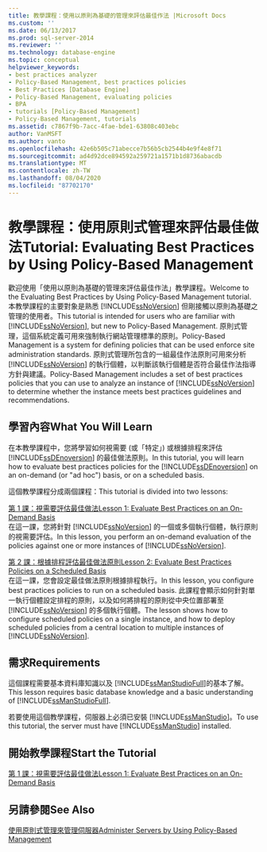 ```yaml
---
title: 教學課程：使用以原則為基礎的管理來評估最佳作法 |Microsoft Docs
ms.custom: ''
ms.date: 06/13/2017
ms.prod: sql-server-2014
ms.reviewer: ''
ms.technology: database-engine
ms.topic: conceptual
helpviewer_keywords:
- best practices analyzer
- Policy-Based Management, best practices policies
- Best Practices [Database Engine]
- Policy-Based Management, evaluating policies
- BPA
- tutorials [Policy-Based Management]
- Policy-Based Management, tutorials
ms.assetid: c7867f9b-7acc-4fae-bde1-63808c403ebc
author: VanMSFT
ms.author: vanto
ms.openlocfilehash: 42e6b505c71abecce7b56b5cb2544b4e9f4e8f71
ms.sourcegitcommit: ad4d92dce894592a259721a1571b1d8736abacdb
ms.translationtype: MT
ms.contentlocale: zh-TW
ms.lasthandoff: 08/04/2020
ms.locfileid: "87702170"
---
```

# <a name="tutorial-evaluating-best-practices-by-using-policy-based-management"></a><span data-ttu-id="feb1c-102">教學課程：使用原則式管理來評估最佳做法</span><span class="sxs-lookup"><span data-stu-id="feb1c-102">Tutorial: Evaluating Best Practices by Using Policy-Based Management</span></span>
  <span data-ttu-id="feb1c-103">歡迎使用「使用以原則為基礎的管理來評估最佳作法」教學課程。</span><span class="sxs-lookup"><span data-stu-id="feb1c-103">Welcome to the Evaluating Best Practices by Using Policy-Based Management tutorial.</span></span> <span data-ttu-id="feb1c-104">本教學課程的主要對象是熟悉 [!INCLUDE[ssNoVersion](../includes/ssnoversion-md.md)] 但剛接觸以原則為基礎之管理的使用者。</span><span class="sxs-lookup"><span data-stu-id="feb1c-104">This tutorial is intended for users who are familiar with [!INCLUDE[ssNoVersion](../includes/ssnoversion-md.md)], but new to Policy-Based Management.</span></span> <span data-ttu-id="feb1c-105">原則式管理，這個系統定義可用來強制執行網站管理標準的原則。</span><span class="sxs-lookup"><span data-stu-id="feb1c-105">Policy-Based Management is a system for defining policies that can be used enforce site administration standards.</span></span> <span data-ttu-id="feb1c-106">原則式管理所包含的一組最佳作法原則可用來分析 [!INCLUDE[ssNoVersion](../includes/ssnoversion-md.md)] 的執行個體，以判斷該執行個體是否符合最佳作法指導方針與建議。</span><span class="sxs-lookup"><span data-stu-id="feb1c-106">Policy-Based Management includes a set of best practices policies that you can use to analyze an instance of [!INCLUDE[ssNoVersion](../includes/ssnoversion-md.md)] to determine whether the instance meets best practices guidelines and recommendations.</span></span>  
  
## <a name="what-you-will-learn"></a><span data-ttu-id="feb1c-107">學習內容</span><span class="sxs-lookup"><span data-stu-id="feb1c-107">What You Will Learn</span></span>  
 <span data-ttu-id="feb1c-108">在本教學課程中，您將學習如何視需要 (或「特定」) 或根據排程來評估 [!INCLUDE[ssDEnoversion](../includes/ssdenoversion-md.md)] 的最佳做法原則。</span><span class="sxs-lookup"><span data-stu-id="feb1c-108">In this tutorial, you will learn how to evaluate best practices policies for the [!INCLUDE[ssDEnoversion](../includes/ssdenoversion-md.md)] on an on-demand (or "ad hoc") basis, or on a scheduled basis.</span></span>  
  
 <span data-ttu-id="feb1c-109">這個教學課程分成兩個課程：</span><span class="sxs-lookup"><span data-stu-id="feb1c-109">This tutorial is divided into two lessons:</span></span>  
  
 [<span data-ttu-id="feb1c-110">第 1 課：視需要評估最佳做法</span><span class="sxs-lookup"><span data-stu-id="feb1c-110">Lesson 1: Evaluate Best Practices on an On-Demand Basis</span></span>](../../2014/tutorials/lesson-1-evaluate-best-practices-on-an-on-demand-basis.md)  
 <span data-ttu-id="feb1c-111">在這一課，您將針對 [!INCLUDE[ssNoVersion](../includes/ssnoversion-md.md)] 的一個或多個執行個體，執行原則的視需要評估。</span><span class="sxs-lookup"><span data-stu-id="feb1c-111">In this lesson, you perform an on-demand evaluation of the policies against one or more instances of [!INCLUDE[ssNoVersion](../includes/ssnoversion-md.md)].</span></span>  
  
 [<span data-ttu-id="feb1c-112">第 2 課：根據排程評估最佳做法原則</span><span class="sxs-lookup"><span data-stu-id="feb1c-112">Lesson 2: Evaluate Best Practices Policies on a Scheduled Basis</span></span>](../../2014/tutorials/lesson-2-evaluate-best-practices-policies-on-a-scheduled-basis.md)  
 <span data-ttu-id="feb1c-113">在這一課，您會設定最佳做法原則根據排程執行。</span><span class="sxs-lookup"><span data-stu-id="feb1c-113">In this lesson, you configure best practices policies to run on a scheduled basis.</span></span> <span data-ttu-id="feb1c-114">此課程會顯示如何針對單一執行個體設定排程的原則，以及如何將排程的原則從中央位置部署至 [!INCLUDE[ssNoVersion](../includes/ssnoversion-md.md)] 的多個執行個體。</span><span class="sxs-lookup"><span data-stu-id="feb1c-114">The lesson shows how to configure scheduled policies on a single instance, and how to deploy scheduled policies from a central location to multiple instances of [!INCLUDE[ssNoVersion](../includes/ssnoversion-md.md)].</span></span>  
  
## <a name="requirements"></a><span data-ttu-id="feb1c-115">需求</span><span class="sxs-lookup"><span data-stu-id="feb1c-115">Requirements</span></span>  
 <span data-ttu-id="feb1c-116">這個課程需要基本資料庫知識以及 [!INCLUDE[ssManStudioFull](../includes/ssmanstudiofull-md.md)]的基本了解。</span><span class="sxs-lookup"><span data-stu-id="feb1c-116">This lesson requires basic database knowledge and a basic understanding of [!INCLUDE[ssManStudioFull](../includes/ssmanstudiofull-md.md)].</span></span>  
  
 <span data-ttu-id="feb1c-117">若要使用這個教學課程，伺服器上必須已安裝 [!INCLUDE[ssManStudio](../includes/ssmanstudio-md.md)]。</span><span class="sxs-lookup"><span data-stu-id="feb1c-117">To use this tutorial, the server must have [!INCLUDE[ssManStudio](../includes/ssmanstudio-md.md)] installed.</span></span>  
  
## <a name="start-the-tutorial"></a><span data-ttu-id="feb1c-118">開始教學課程</span><span class="sxs-lookup"><span data-stu-id="feb1c-118">Start the Tutorial</span></span>  
 [<span data-ttu-id="feb1c-119">第 1 課：視需要評估最佳做法</span><span class="sxs-lookup"><span data-stu-id="feb1c-119">Lesson 1: Evaluate Best Practices on an On-Demand Basis</span></span>](../../2014/tutorials/lesson-1-evaluate-best-practices-on-an-on-demand-basis.md)  
  
## <a name="see-also"></a><span data-ttu-id="feb1c-120">另請參閱</span><span class="sxs-lookup"><span data-stu-id="feb1c-120">See Also</span></span>  
 [<span data-ttu-id="feb1c-121">使用原則式管理來管理伺服器</span><span class="sxs-lookup"><span data-stu-id="feb1c-121">Administer Servers by Using Policy-Based Management</span></span>](../relational-databases/policy-based-management/administer-servers-by-using-policy-based-management.md)  
  
  
